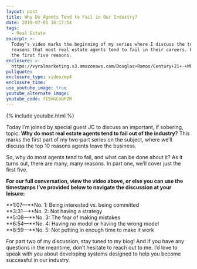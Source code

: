 ```yaml
---
layout: post
title: Why Do Agents Tend to Fail in Our Industry?
date: 2019-07-01 16:17:54
tags:
  - Real Estate
excerpt: >-
  Today’s video marks the beginning of my series where I discuss the top 10
  reasons that most real estate agents tend to fail in their careers. Here are
  the first five reasons.
enclosure: >-
  https://vyralmarketing.s3.amazonaws.com/Douglas+Ramos/Century+21+-+Why+Do+Agents+Tend+to+Fail+in+Our+Industry_.mp4
pullquote:
enclosure_type: video/mp4
enclosure_time:
use_youtube_image: true
youtube_alternate_image:
youtube_code: fE5mGCoUPZM
---
```


{% include youtube.html %}

Today I’m joined by special guest JC to discuss an important, if sobering, topic: **Why do most real estate agents tend to fail out of the industry?** This marks the first part of my two-part series on the subject, where we’ll discuss the top 10 reasons agents leave the business.&nbsp;

So, why do most agents tend to fail, and what can be done about it? As it turns out, there are many, many reasons. In part one, we’ll cover just the first five.

**For our full conversation, view the video above, or else you can use the timestamps I’ve provided below to navigate the discussion at your leisure:**

**1:07—**No. 1: Being interested vs. being committed&nbsp;<br>**3:31—**No. 2: Not having a strategy<br>**5:08—**No. 3: The fear of making mistakes<br>**6:54—**No. 4: Having no model or having the wrong model<br>**8:59—**No. 5: Not putting in enough time to make it work

For part two of my discussion, stay tuned to my blog\! And if you have any questions in the meantime, don’t hesitate to reach out to me. I’d love to speak with you about developing systems designed to help you become successful in our industry.